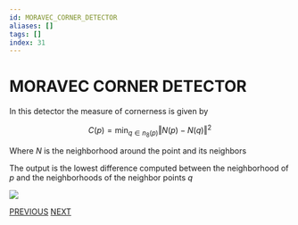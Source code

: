 ```yaml
---
id: MORAVEC_CORNER_DETECTOR
aliases: []
tags: []
index: 31
---
```


# MORAVEC CORNER DETECTOR

In this detector the measure of cornerness is given by

$$
C(p) = \min_{q \in n_8(p)}{\Vert N(p)-N(q)\Vert^2}
$$

Where $N$ is the neighborhood around the point and its neighbors

The output is the lowest difference computed between the neighborhood of $p$ and the neighborhoods of the neighbor points $q$

![](computer_vision/Pasted_image_20240310153802.png)

[PREVIOUS](pages/local_features/ZERO_CROSSING_EDGE_DETECTION.md) [NEXT](computer_vision/pages/local_features/HARRIS_CORNER_DETECTOR.md)
